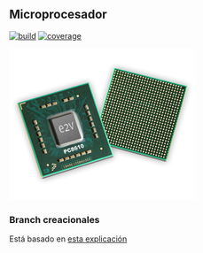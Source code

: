 
## Microprocesador

[![build](https://github.com/uqbar-project/eg-microprocesador-kotlin/actions/workflows/build.yml/badge.svg?branch=creacionales)](https://github.com/uqbar-project/eg-microprocesador-kotlin/actions/workflows/build.yml) [![coverage](https://codecov.io/gh/uqbar-project/eg-microprocesador-kotlin/branch/creacionales/graph/badge.svg)](https://codecov.io/gh/uqbar-project/eg-microprocesador-kotlin/branch/creacionales/graph/badge.svg)

![image](./images/microprocessor.png)

### Branch creacionales

Está basado en [esta explicación](https://docs.google.com/document/d/1ILsxAvgZwPD4sTtB-rBq7wfJZf22e9G6qpllglAbT2g/edit?usp=sharing)

